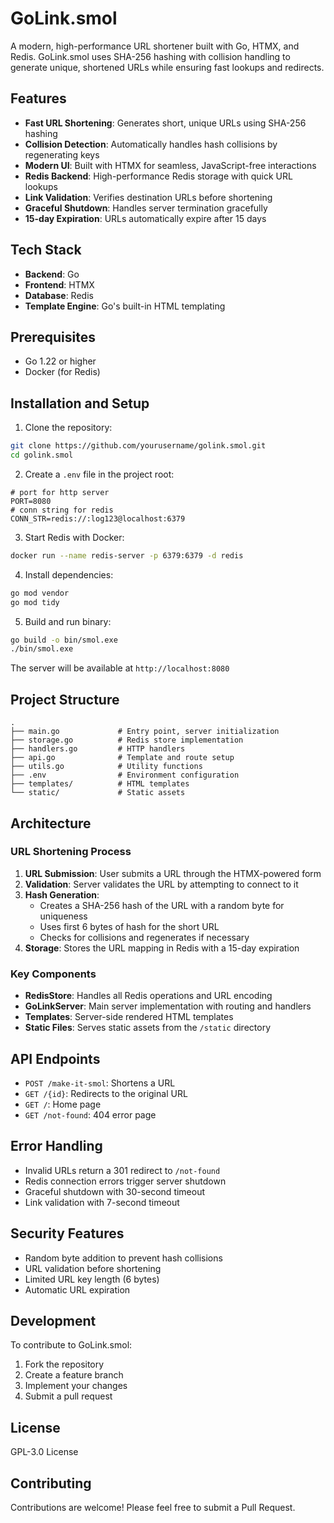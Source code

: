# GoLink.smol

A modern, high-performance URL shortener built with Go, HTMX, and Redis. GoLink.smol uses SHA-256 hashing with collision handling to generate unique, shortened URLs while ensuring fast lookups and redirects.

## Features

- **Fast URL Shortening**: Generates short, unique URLs using SHA-256 hashing
- **Collision Detection**: Automatically handles hash collisions by regenerating keys
- **Modern UI**: Built with HTMX for seamless, JavaScript-free interactions
- **Redis Backend**: High-performance Redis storage with quick URL lookups
- **Link Validation**: Verifies destination URLs before shortening
- **Graceful Shutdown**: Handles server termination gracefully
- **15-day Expiration**: URLs automatically expire after 15 days

## Tech Stack

- **Backend**: Go
- **Frontend**: HTMX
- **Database**: Redis
- **Template Engine**: Go's built-in HTML templating

## Prerequisites

- Go 1.22 or higher
- Docker (for Redis)

## Installation and Setup

1. Clone the repository:

```bash
git clone https://github.com/yourusername/golink.smol.git
cd golink.smol
```

2. Create a `.env` file in the project root:

```env
# port for http server
PORT=8080
# conn string for redis
CONN_STR=redis://:log123@localhost:6379
```

3. Start Redis with Docker:

```bash
docker run --name redis-server -p 6379:6379 -d redis
```

4. Install dependencies:

```bash
go mod vendor
go mod tidy
```

5. Build and run binary:

```bash
go build -o bin/smol.exe
./bin/smol.exe
```

The server will be available at `http://localhost:8080`

## Project Structure

```
.
├── main.go             # Entry point, server initialization
├── storage.go          # Redis store implementation
├── handlers.go         # HTTP handlers
├── api.go              # Template and route setup
├── utils.go            # Utility functions
├── .env                # Environment configuration
├── templates/          # HTML templates
└── static/             # Static assets
```

## Architecture

### URL Shortening Process

1. **URL Submission**: User submits a URL through the HTMX-powered form
2. **Validation**: Server validates the URL by attempting to connect to it
3. **Hash Generation**:
   - Creates a SHA-256 hash of the URL with a random byte for uniqueness
   - Uses first 6 bytes of hash for the short URL
   - Checks for collisions and regenerates if necessary
4. **Storage**: Stores the URL mapping in Redis with a 15-day expiration

### Key Components

- **RedisStore**: Handles all Redis operations and URL encoding
- **GoLinkServer**: Main server implementation with routing and handlers
- **Templates**: Server-side rendered HTML templates
- **Static Files**: Serves static assets from the `/static` directory

## API Endpoints

- `POST /make-it-smol`: Shortens a URL
- `GET /{id}`: Redirects to the original URL
- `GET /`: Home page
- `GET /not-found`: 404 error page

## Error Handling

- Invalid URLs return a 301 redirect to `/not-found`
- Redis connection errors trigger server shutdown
- Graceful shutdown with 30-second timeout
- Link validation with 7-second timeout

## Security Features

- Random byte addition to prevent hash collisions
- URL validation before shortening
- Limited URL key length (6 bytes)
- Automatic URL expiration

## Development

To contribute to GoLink.smol:

1. Fork the repository
2. Create a feature branch
3. Implement your changes
4. Submit a pull request

## License

GPL-3.0 License

## Contributing

Contributions are welcome! Please feel free to submit a Pull Request.

